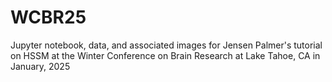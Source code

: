 # WCBR25

Jupyter notebook, data, and associated images for Jensen Palmer's tutorial on HSSM at the Winter Conference on Brain Research at Lake Tahoe, CA in January, 2025
